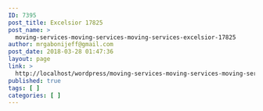 ```yaml
---
ID: 7395
post_title: Excelsior 17825
post_name: >
  moving-services-moving-services-moving-services-excelsior-17825
author: mrgabonijeff@gmail.com
post_date: 2018-03-28 01:47:36
layout: page
link: >
  http://localhost/wordpress/moving-services-moving-services-moving-services-excelsior-17825/
published: true
tags: [ ]
categories: [ ]
---
```

